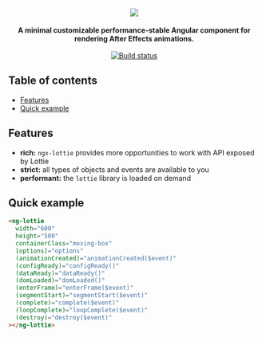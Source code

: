 <h1 align="center">
  <img src="https://raw.githubusercontent.com/ngx-lottie/ngx-lottie/master/docs/assets/logo.png">
</h1>

<div align="center">
  <strong>A minimal customizable performance-stable Angular component for rendering After Effects animations.</strong>
</div>

<br/>

<div align="center">
  <!-- AppVeyor -->
  <a href="https://ci.appveyor.com/project/arturovt/ngx-lottie/branch/master">
    <img src="https://ci.appveyor.com/api/projects/status/96b90w7hnxpo2lgr/branch/master?svg=true" alt="Build status">
  </a>
</div>

## Table of contents
- [Features](#features)
- [Quick example](#quick-example)

## Features
- __rich:__ `ngx-lottie` provides more opportunities to work with API exposed by Lottie
- __strict:__ all types of objects and events are available to you
- __performant:__ the `lottie` library is loaded on demand

## Quick example

```html
<ng-lottie
  width="600"
  height="500"
  containerClass="moving-box"
  [options]="options"
  (animationCreated)="animationCreated($event)"
  (configReady)="configReady()"
  (dataReady)="dataReady()"
  (domLoaded)="domLoaded()"
  (enterFrame)="enterFrame($event)"
  (segmentStart)="segmentStart($event)"
  (complete)="complete($event)"
  (loopComplete)="loopComplete($event)"
  (destroy)="destroy($event)"
></ng-lottie>
```
